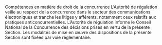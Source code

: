 Compétences en matière de droit de la concurrence
L’Autorité de régulation veille au respect de la concurrence dans le secteur des communications électroniques et tranche les litiges y afférents, notamment ceux relatifs aux pratiques anticoncurrentielles.
L’Autorité de régulation informe le Conseil National de la Concurrence des décisions prises en vertu de la présente Section.
Les modalités de mise en œuvre des dispositions de la présente Section sont fixées par voie réglementaire.